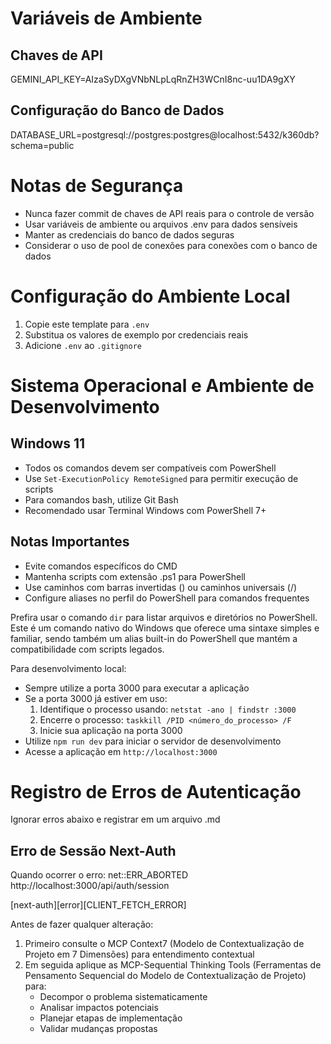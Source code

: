 # Variáveis de Ambiente

## Chaves de API
GEMINI_API_KEY=AIzaSyDXgVNbNLpLqRnZH3WCnI8nc-uu1DA9gXY

## Configuração do Banco de Dados
DATABASE_URL=postgresql://postgres:postgres@localhost:5432/k360db?schema=public

# Notas de Segurança
- Nunca fazer commit de chaves de API reais para o controle de versão
- Usar variáveis de ambiente ou arquivos .env para dados sensíveis
- Manter as credenciais do banco de dados seguras
- Considerar o uso de pool de conexões para conexões com o banco de dados

# Configuração do Ambiente Local
1. Copie este template para `.env`
2. Substitua os valores de exemplo por credenciais reais
3. Adicione `.env` ao `.gitignore`


# Sistema Operacional e Ambiente de Desenvolvimento

## Windows 11
- Todos os comandos devem ser compatíveis com PowerShell
- Use `Set-ExecutionPolicy RemoteSigned` para permitir execução de scripts
- Para comandos bash, utilize Git Bash
- Recomendado usar Terminal Windows com PowerShell 7+

## Notas Importantes
- Evite comandos específicos do CMD
- Mantenha scripts com extensão .ps1 para PowerShell
- Use caminhos com barras invertidas (\) ou caminhos universais (/)
- Configure aliases no perfil do PowerShell para comandos frequentes


Prefira usar o comando `dir` para listar arquivos e diretórios no PowerShell. Este é um comando nativo do Windows que oferece uma sintaxe simples e familiar, sendo também um alias built-in do PowerShell que mantém a compatibilidade com scripts legados.

Para desenvolvimento local:
- Sempre utilize a porta 3000 para executar a aplicação
- Se a porta 3000 já estiver em uso:
  1. Identifique o processo usando: `netstat -ano | findstr :3000`
  2. Encerre o processo: `taskkill /PID <número_do_processo> /F`
  3. Inicie sua aplicação na porta 3000
- Utilize `npm run dev` para iniciar o servidor de desenvolvimento
- Acesse a aplicação em `http://localhost:3000`



# Registro de Erros de Autenticação
Ignorar erros abaixo e registrar em um arquivo .md
## Erro de Sessão Next-Auth
Quando ocorrer o erro:
net::ERR_ABORTED http://localhost:3000/api/auth/session

[next-auth][error][CLIENT_FETCH_ERROR]


Antes de fazer qualquer alteração:
1. Primeiro consulte o MCP Context7 (Modelo de Contextualização de Projeto em 7 Dimensões) para entendimento contextual
2. Em seguida aplique as MCP-Sequential Thinking Tools (Ferramentas de Pensamento Sequencial do Modelo de Contextualização de Projeto) para:
   - Decompor o problema sistematicamente 
   - Analisar impactos potenciais
   - Planejar etapas de implementação
   - Validar mudanças propostas
